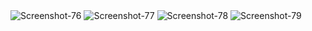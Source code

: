 <img src="https://i.ibb.co/pv6bB8Z/Screenshot-76.png" alt="Screenshot-76" border="0">
<img src="https://i.ibb.co/XzdTnYc/Screenshot-77.png" alt="Screenshot-77" border="0">
<img src="https://i.ibb.co/fxSk2nR/Screenshot-78.png" alt="Screenshot-78" border="0">
<img src="https://i.ibb.co/D5dk6j2/Screenshot-79.png" alt="Screenshot-79" border="0">
